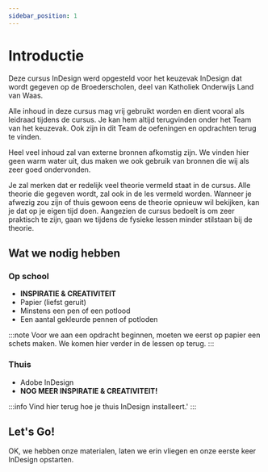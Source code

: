 ```yaml
---
sidebar_position: 1
---
```


# Introductie

Deze cursus InDesign werd opgesteld voor het keuzevak InDesign dat wordt gegeven op de Broederscholen, deel van Katholiek Onderwijs Land van Waas.

Alle inhoud in deze cursus mag vrij gebruikt worden en dient vooral als leidraad tijdens de cursus. Je kan hem altijd terugvinden onder het Team van het keuzevak. Ook zijn in dit Team de oefeningen en opdrachten terug te vinden.

Heel veel inhoud zal van externe bronnen afkomstig zijn. We vinden hier geen warm water uit, dus maken we ook gebruik van bronnen die wij als zeer goed ondervonden.

Je zal merken dat er redelijk veel theorie vermeld staat in de cursus. Alle theorie die gegeven wordt, zal ook in de les vermeld worden. Wanneer je afwezig zou zijn of thuis gewoon eens de theorie opnieuw wil bekijken, kan je dat op je eigen tijd doen. Aangezien de cursus bedoelt is om zeer praktisch te zijn, gaan we tijdens de fysieke lessen minder stilstaan bij de theorie.


## Wat we nodig hebben

### Op school

- **INSPIRATIE & CREATIVITEIT**
- Papier (liefst geruit)
- Minstens een pen of een potlood
- Een aantal gekleurde pennen of potloden

:::note
Voor we aan een opdracht beginnen, moeten we eerst op papier een schets maken. We komen hier verder in de lessen op terug.
:::


### Thuis

- Adobe InDesign
- **NOG MEER INSPIRATIE & CREATIVITEIT!**

:::info
Vind hier terug hoe je thuis InDesign installeert.'
:::

## Let's Go!

OK, we hebben onze materialen, laten we erin vliegen en onze eerste keer InDesign opstarten.